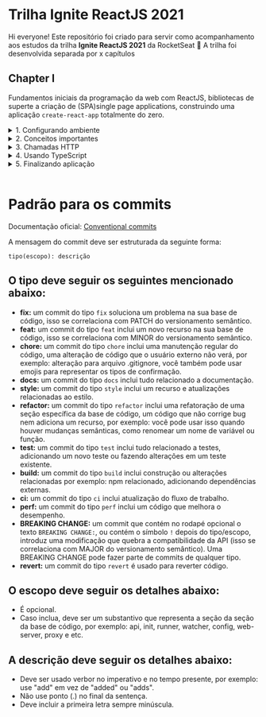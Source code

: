 # Trilha Ignite ReactJS 2021
Hi everyone! Este repositório foi criado para servir como acompanhamento aos estudos da trilha **Ignite ReactJS 2021** da RocketSeat :rocket:
A trilha foi desenvolvida separada por x capítulos

## Chapter I
Fundamentos iniciais da programação da web com ReactJS, bibliotecas de superte a criação de (SPA)single page applications, construindo uma aplicação `create-react-app` totalmente do zero.

<details>
<summary>1. Configurando ambiente</summary>

- [x] Introdução do módulo
- [x] Ambiente de Desenvolvimento [guia](https://efficient-sloth-d85.notion.site/Ambiente-de-desenvolvimento-Trilha-ReactJS-e7a377d183134647a177b6a34785f8c3)
- [x] Criando estrutura do projeto

    // inicia o repositório criando um arquivo package.json

    `yarn init -y` 

    // instala o react no projeto

    `yarn add react` 

    // instala o react-dom para habilitar a árvore de elementos do HTML no react

    `yarn add react-dom`
- [x] Configurando Babel

    // instala o babel como dependencia de desenvolvimento para compilar javaScript

    `yarn add @babel/core @babel/cli @babel/preset-env -D`

    // compila arquivo index.jsx e cria um novo arquivo bundle.js

    `yarn babel src/index.jsx --out-file dist/bundle.js`

    // instala o babel/preset-react para compreensão do código react no browser
    
    `yarn add @babel/preset-react -D`
- [x] Configurando Webpack

    // instala o webpack para auxiliar na conversão de arquivos de diferentes tipos para o browser
    
    `yarn add webpack webpack-cli -D`

    // instala o babel-loader para integrar o babel com o webpack e compreensão dos arquivos .js

    `yarn add babel-loader -D` 

    // executa o webpack

    `yarn webpack`
- [x] Estrutura do ReactJS
- [x] Servindo HTML estático
    // adiciona html-webpack-plugin para injetar arquivo js no HTML automaticamente

    `yarn add html-webpack-plugin -D`
- [x] Webpack Dev Server
    // adiciona webpack-dev-server para automatizar observador de alterações no código

    `yarn add webpack-dev-server -D`

    // executa o webserver localmente

    `yarn webpack serve`
- [x] Utilizando source maps
- [x] Ambiente dev e produção

    // adiciona cross-env para definir variáveis de ambiente em qualquer sistema operacional

    `yarn add cross-env -D`
- [x] Importando arquivos CSS

    // adiciona style-loader e css-loader para compreensão dos arquivos .css

    `yarn add style-loader css-loader -D`
- [x] Utilizando SASS

    // adiciona SASS como preprocessador no projeto

    `yarn add sass-loader -D`

    `yarn add node-sass -D`

    // remove dependência do projeto

    `yarn remove sass`
</details>

<details>
<summary>2. Conceitos importantes</summary>

 - [x] Primeiro componente React
 - [x] Propriedades no React
 - [x] Estado do componente
 - [x] A imutabilidade no React
 - [x] Fast Refresh no Webpack

    // adiciona react-refresh para alterar e salvar o código mantendo estado dos componentes no browser

    `yarn add -D @pmmmwh/react-refresh-webpack-plugin react-refresh`
</details>

<details>
<summary>3. Chamadas HTTP</summary>

 - [x] Estilização da listagem
 - [x] Utilizando o useEffect
 - [x] Listando repositórios
</details>

<details>
<summary>4. Usando TypeScript</summary>

 - [x] Fundamentos do TypeScript

    // um superset para javaScript, exemplo:

    ```
    type User = {
        name: string
        email: string
        address: {
            city: string
            state?: string
        }
    }

    function showWelcomeMessage(user: User) {
        return `Welcome ${user.name}, your e-mail is ${user.email}. Your city is ${user.address.city} and your state is ${user.address.state}`
    }

    showWelcomeMessage({
        name:'John Doe',
        email: 'john@doe.com',
        address: {
            city: 'New York',
            state: 'NY'
        }
    })
    ```
    
 - [x] TypeScript no ReactJS

    // adiciona o typescript como uma dependência de desenvolvimento

    `yarn add typescript -D`

    // inicia o typescript na aplicação

    `yarn tsc --init`

    // adiciona @babel/preset-typescript para compreensão do typescript

    `yarn add @babel/preset-typescript -D `

    // adiciona @types/react e @types/react-dom para compreensão do typescript

    `yarn add @types/react-dom -D`

    `yarn add @types/react -D`

 - [x] Componentes com TypeScript
</details>

<details>
<summary>5. Finalizando aplicação</summary>

 - [ ] Utilizando React DevTools
 - [ ] Finalização do módulo


</details></br>

# Padrão para os commits
 Documentação oficial: [Conventional commits](https://www.conventionalcommits.org/en/v1.0.0/)

A mensagem do commit deve ser estruturada da seguinte forma:

    tipo(escopo): descrição

## O **tipo** deve seguir os seguintes mencionado abaixo:
- **fix:** um commit do tipo `fix` soluciona um problema na sua base de código, isso se correlaciona com PATCH do versionamento semântico.
- **feat:** um commit do tipo `feat` inclui um novo recurso na sua base de código, isso se correlaciona com MINOR do versionamento semântico.
- **chore:** um commit do tipo `chore` inclui uma manutenção regular do código, uma alteração de código que o usuário externo não verá, por exemplo: alteração para arquivo .gitignore, você também pode usar emojis para representar os tipos de confirmação.
- **docs:** um commit do tipo `docs` inclui tudo relacionado a documentação.
- **style:** um commit do tipo `style` inclui um recurso e atualizações relacionadas ao estilo.
- **refactor:** um commit do tipo `refactor` inclui uma refatoração de uma seção específica da base de código, um código que não corrige bug nem adiciona um recurso, por exemplo: você pode usar isso quando houver mudanças semânticas, como renomear um nome de variável ou função.
- **test:**  um commit do tipo `test` inclui tudo relacionado a testes, adicionando um novo teste ou fazendo alterações em um teste existente.
- **build:** um commit do tipo `build` inclui construção ou alterações relacionadas por exemplo: npm relacionado, adicionando dependências externas.
- **ci:** um commit do tipo `ci` inclui atualização do fluxo de trabalho.
- **perf:** um commit do tipo `perf` inclui um código que melhora o desempenho.
- **BREAKING CHANGE:** um commit que contém no rodapé opcional o texto `BREAKING CHANGE:`, ou contém o símbolo `!` depois do tipo/escopo, introduz uma modificação que quebra a compatibilidade da API (isso se correlaciona com MAJOR do versionamento semântico). Uma BREAKING CHANGE pode fazer parte de commits de qualquer tipo.
- **revert:** um commit do tipo `revert` é usado para reverter código.

## O **escopo** deve seguir os detalhes abaixo:
- É opcional.
- Caso inclua, deve ser um substantivo que representa a seção da seção da base de código, por exemplo: api, init, runner, watcher, config, web-server, proxy e etc.

## A **descrição** deve seguir os detalhes abaixo:
- Deve ser usado verbor no imperativo e no tempo presente, por exemplo: use "add" em vez de "added" ou "adds".
- Não use ponto (.) no final da sentença.
- Deve incluir a primeira letra sempre minúscula.
